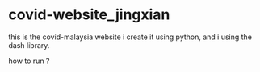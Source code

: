 # covid-website_jingxian

this is the covid-malaysia website
i create it using python, and i using the dash library.

how to run ?
